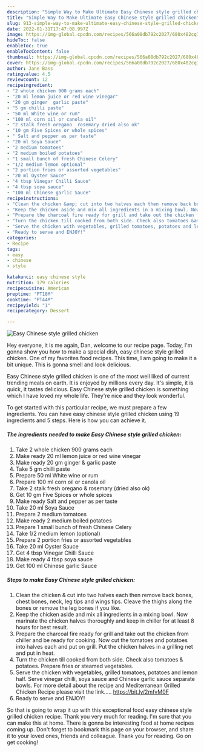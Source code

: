 ```yaml
---
description: "Simple Way to Make Ultimate Easy Chinese style grilled chicken"
title: "Simple Way to Make Ultimate Easy Chinese style grilled chicken"
slug: 913-simple-way-to-make-ultimate-easy-chinese-style-grilled-chicken
date: 2022-01-31T17:47:08.997Z
image: https://img-global.cpcdn.com/recipes/566a08db792c2027/680x482cq70/easy-chinese-style-grilled-chicken-recipe-main-photo.jpg
hideToc: false
enableToc: true
enableTocContent: false
thumbnail: https://img-global.cpcdn.com/recipes/566a08db792c2027/680x482cq70/easy-chinese-style-grilled-chicken-recipe-main-photo.jpg
cover: https://img-global.cpcdn.com/recipes/566a08db792c2027/680x482cq70/easy-chinese-style-grilled-chicken-recipe-main-photo.jpg
author: Jane Bass
ratingvalue: 4.5
reviewcount: 12
recipeingredient:
- "2 whole chicken 900 grams each"
- "20 ml lemon juice or red wine vinegar"
- "20 gm ginger  garlic paste"
- "5 gm chilli paste"
- "50 ml White wine or rum"
- "100 ml corn oil or canola oil"
- "2 stalk fresh oregano  rosemary dried also ok"
- "10 gm Five Spices or whole spices"
- " Salt and pepper as per taste"
- "20 ml Soya Sauce"
- "2 medium tomatoes"
- "2 medium boiled potatoes"
- "1 small bunch of fresh Chinese Celery"
- "1/2 medium lemon optional"
- "2 portion fries or assorted vegetables"
- "20 ml Oyster Sauce"
- "4 tbsp Vinegar Chilli Sauce"
- "4 tbsp soya sauce"
- "100 ml Chinese garlic Sauce"
recipeinstructions:
- "Clean the chicken &amp; cut into two halves each then remove back bones, chest bones, neck, leg tips and wings tips. Cleave the thighs along the bones or remove the leg bones if you like."
- "Keep the chicken aside and mix all ingredients in a mixing bowl. Now marinate the chicken halves thoroughly and keep in chiller for at least 8 hours for best result."
- "Prepare the charcoal fire ready for grill and take out the chicken from chiller and be ready for cooking. Now cut the tomatoes and potatoes into halves each and put on grill. Put the chicken halves in a grilling net and put in heat."
- "Turn the chicken till cooked from both side. Check also tomatoes &amp; potatoes. Prepare fries or steamed vegetables."
- "Serve the chicken with vegetables, grilled tomatoes, potatoes and lemon half. Serve vinegar chilli, soya sauce and Chinese garlic sauce separate bowls.  For more detail about the recipe and Mediterranean Grilled Chicken Recipe please visit the link..... https://bit.ly/2mfvM0F"
- "Ready to serve and ENJOY!"
categories:
- Recipe
tags:
- easy
- chinese
- style

katakunci: easy chinese style 
nutrition: 179 calories
recipecuisine: American
preptime: "PT18M"
cooktime: "PT44M"
recipeyield: "1"
recipecategory: Dessert

---
```



![Easy Chinese style grilled chicken](https://img-global.cpcdn.com/recipes/566a08db792c2027/680x482cq70/easy-chinese-style-grilled-chicken-recipe-main-photo.jpg)

Hey everyone, it is me again, Dan, welcome to our recipe page. Today, I'm gonna show you how to make a special dish, easy chinese style grilled chicken. One of my favorites food recipes. This time, I am going to make it a bit unique. This is gonna smell and look delicious.

Easy Chinese style grilled chicken is one of the most well liked of current trending meals on earth. It is enjoyed by millions every day. It's simple, it is quick, it tastes delicious. Easy Chinese style grilled chicken is something which I have loved my whole life. They're nice and they look wonderful.




To get started with this particular recipe, we must prepare a few ingredients. You can have easy chinese style grilled chicken using 19 ingredients and 5 steps. Here is how you can achieve it.

<!--inarticleads1-->

##### The ingredients needed to make Easy Chinese style grilled chicken:

1. Take 2 whole chicken 900 grams each
1. Make ready 20 ml lemon juice or red wine vinegar
1. Make ready 20 gm ginger &amp; garlic paste
1. Take 5 gm chilli paste
1. Prepare 50 ml White wine or rum
1. Prepare 100 ml corn oil or canola oil
1. Take 2 stalk fresh oregano &amp; rosemary (dried also ok)
1. Get 10 gm Five Spices or whole spices
1. Make ready  Salt and pepper as per taste
1. Take 20 ml Soya Sauce
1. Prepare 2 medium tomatoes
1. Make ready 2 medium boiled potatoes
1. Prepare 1 small bunch of fresh Chinese Celery
1. Take 1/2 medium lemon (optional)
1. Prepare 2 portion fries or assorted vegetables
1. Take 20 ml Oyster Sauce
1. Get 4 tbsp Vinegar Chilli Sauce
1. Make ready 4 tbsp soya sauce
1. Get 100 ml Chinese garlic Sauce




<!--inarticleads2-->

##### Steps to make Easy Chinese style grilled chicken:

1. Clean the chicken &amp; cut into two halves each then remove back bones, chest bones, neck, leg tips and wings tips. Cleave the thighs along the bones or remove the leg bones if you like.
1. Keep the chicken aside and mix all ingredients in a mixing bowl. Now marinate the chicken halves thoroughly and keep in chiller for at least 8 hours for best result.
1. Prepare the charcoal fire ready for grill and take out the chicken from chiller and be ready for cooking. Now cut the tomatoes and potatoes into halves each and put on grill. Put the chicken halves in a grilling net and put in heat.
1. Turn the chicken till cooked from both side. Check also tomatoes &amp; potatoes. Prepare fries or steamed vegetables.
1. Serve the chicken with vegetables, grilled tomatoes, potatoes and lemon half. Serve vinegar chilli, soya sauce and Chinese garlic sauce separate bowls.  For more detail about the recipe and Mediterranean Grilled Chicken Recipe please visit the link..... https://bit.ly/2mfvM0F
1. Ready to serve and ENJOY!



So that is going to wrap it up with this exceptional food easy chinese style grilled chicken recipe. Thank you very much for reading. I'm sure that you can make this at home. There is gonna be interesting food at home recipes coming up. Don't forget to bookmark this page on your browser, and share it to your loved ones, friends and colleague. Thank you for reading. Go on get cooking!

